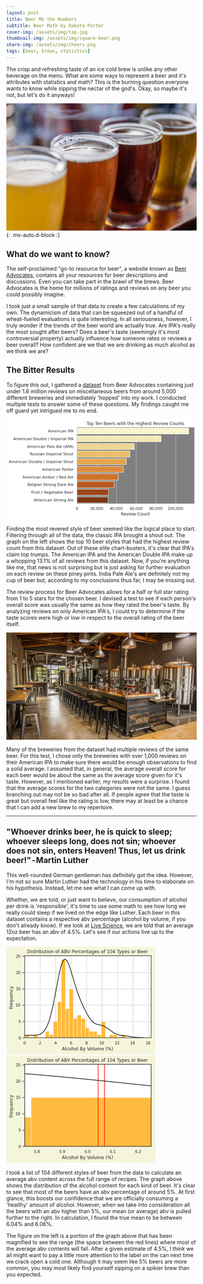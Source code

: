 ```yaml
---
layout: post
title: Beer Me the Numbers
subtitle: Beer Math by Dakota Porter
cover-img: /assets/img/tap.jpg
thumbnail-img: /assets/img/square-beer.png
share-img: /assets/img/cheers.png
tags: [beer, brews, statistics]
---
```


The crisp and refreshing taste of an ice cold brew is unlike any other beverage on the menu. What are some ways to represent a beer and it's attributes with statistics and math? This is the burning question everyone wants to know while sipping the nectar of the god's. Okay, so maybe it's not, but let's do it anyways!

![Flight](/assets/img/national-beer-day-ipa.jpg){: .mx-auto.d-block :}

## What do we want to know?

The self-proclaimed "go-to resource for beer", a website known as [Beer Advocates](https://www.beeradvocate.com/), contains all your resources for beer descriptions and discussions. Even you can take part in the brawl of the brews. Beer Advocates is the home for millions of ratings and reviews on any beer you could possibly imagine.

I took just a small sample of that data to create a few calculations of my own. The dynamicism of data that can be squeezed out of a handful of wheat-fueled evaluations is quite interesting. In all seriousness, however, I truly wonder if the trends of the beer world are actually true. Are IPA's really the most sought after beers? Does a beer's taste (seemingly it's most controversial property) actually influence how someone rates or reviews a beer overall? How confident are we that we are drinking as much alcohol as we think we are?

## The Bitter Results

To figure this out, I gathered a [dataset](https://www.kaggle.com/rdoume/beerreviews) from Beer Advocates containing just under 1.6 million reviews on miscellaneous beers from around 5,000 different breweries and immediately 'hopped' into my work. I conducted multiple tests to answer some of these questions. My findings caught me off guard yet intrigued me to no end.

![Review_Count](/assets/img/review_count.png)

Finding the most revered style of beer seemed like the logical place to start. Filtering through all of the data, the classic IPA brought a shout out. The graph on the left shows the top 10 beer styles that had the highest review count from this dataset. Out of these elite chart-busters,  it's clear that IPA's claim top trumps. The American IPA and the American Double IPA make up a whopping 13.1% of all reviews from this dataset. Now, if you're anything like me, that news is not surprising but is just asking for further evaluation on each review on these piney pints. India Pale Ale's are definitely not my cup of beer but, according to my conclusions thus far, I may be missing out.

The review process for Beer Advocates allows for a half or full star rating from 1 to 5 stars for the chosen beer. I devised a test to see if each person's overall score was usually the same as how they rated the beer's taste. By analyzing reviews on only American IPA's, I could try to determine if the taste scores were high or low in respect to the overall rating of the beer itself.

![Brewery](/assets/img/brewery.jpeg)

Many of the breweries from the dataset had multiple reviews of the same beer. For this test, I chose only the breweries with over 1,000 reviews on their American IPA to make sure there would be enough observations to find a solid average. I assumed that, in general, the average overall score for each beer would be about the same as the average score given for it's taste. However, as I mentioned earlier, my results were a surprise. I found that the average scores for the two categories were not the same. I guess branching out may not be so bad after all. If people agree that the taste is great but overall feel like the rating is low, there may at least be a chance that I can add a new brew to my repertoire.

---
"Whoever drinks beer, he is quick to sleep; whoever sleeps long, does not sin; whoever does not sin, enters Heaven! Thus, let us drink beer!" - Martin Luther
---

This well-rounded German gentleman has definitely got the idea. However, I'm not so sure Martin Luther had the technology in his time to elaborate on his hypothesis. Instead, let me see what I can come up with.

Whether, we are told, or just want to believe, our consumption of alcohol per drink is 'responsible', it's time to use some math to see how long we really could sleep if we lived on the edge like Luther. Each beer in this dataset contains a respective abv percentage (alcohol by volume, if you don't already know). If we look at [Live Science](https://www.livescience.com/32735-how-much-alcohol-is-in-my-drink.html#:~:text=On%20average,%20the%20ABV%20for,how%20each%20beverage%20is%20made.), we are told that an average 12oz beer has an abv of 4.5%. Let's see if our actions live up to the expectation.

![ABV graph](/assets/img/abv.png)
![ABV zoom](/assets/img/abv_zoom.png)

I took a list of 104 different styles of beer from the data to calculate an average abv content across the full range of recipes. The graph above shows the distribution of the alcohol content for each kind of beer. It's clear to see that most of the beers have an abv percentage of around 5%. At first glance, this boosts our confidence that we are officially consuming a 'healthy' amount of alcohol. However, when we take into consideration all the beers with an abv higher than 5%, our mean (or average) abv is pulled further to the right. In calculation, I found the true mean to be between 6.04% and 6.06%.

The figure on the left is a portion of the graph above that has been magnified to see the range (the space between the red lines) where most of the average abv contents will fall. After a given estimate of 4.5%, I think we all might want to pay a little more attention to the label on the can next time we crack open a cold one. Although it may seem like 5% beers are more common, you may most likely find yourself sipping on a spikier brew than you expected.

